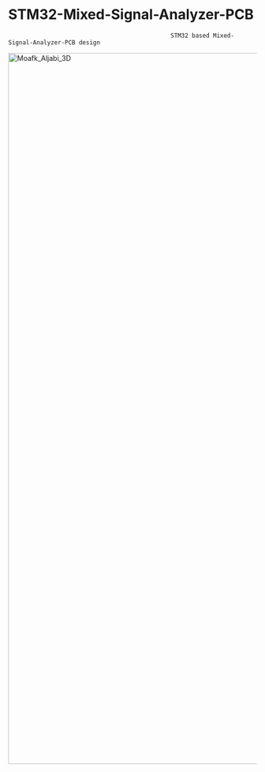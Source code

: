# STM32-Mixed-Signal-Analyzer-PCB
                                                  STM32 based Mixed-Signal-Analyzer-PCB design


<img width="1440" alt="Moafk_Aljabi_3D" src="https://github.com/moafkaljabi/STM32-Mixed-Signal-Analyzer-PCB/assets/62897604/5b7c85cd-5758-4067-b99f-038a2eacafdf">

